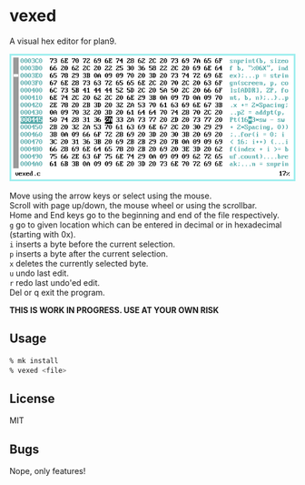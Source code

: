 # vexed
A visual hex editor for plan9.

![vexed](vexed.png)

Move using the arrow keys or select using the mouse.  
Scroll with page up/down, the mouse wheel or using the scrollbar.  
Home and End keys go to the beginning and end of the file respectively.  
`g` go to given location which can be entered in decimal or in hexadecimal (starting with 0x).  
`i` inserts a byte before the current selection.  
`p` inserts a byte after the current selection.  
`x` deletes the currently selected byte.  
`u` undo last edit.  
`r` redo last undo'ed edit.  
Del or q exit the program.  

**THIS IS WORK IN PROGRESS. USE AT YOUR OWN RISK**

## Usage 
```sh
% mk install
% vexed <file>
```

## License
MIT

## Bugs
Nope, only features!

